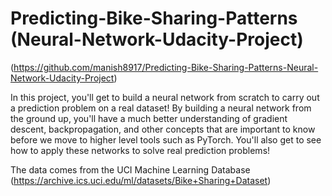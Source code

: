 # Predicting-Bike-Sharing-Patterns (Neural-Network-Udacity-Project)
(https://github.com/manish8917/Predicting-Bike-Sharing-Patterns-Neural-Network-Udacity-Project)

In this project, you'll get to build a neural network from scratch to carry out a prediction problem on a real dataset! By building a neural network from the ground up, you'll have a much better understanding of gradient descent, backpropagation, and other concepts that are important to know before we move to higher level tools such as PyTorch. You'll also get to see how to apply these networks to solve real prediction problems!

The data comes from the UCI Machine Learning Database (https://archive.ics.uci.edu/ml/datasets/Bike+Sharing+Dataset)
